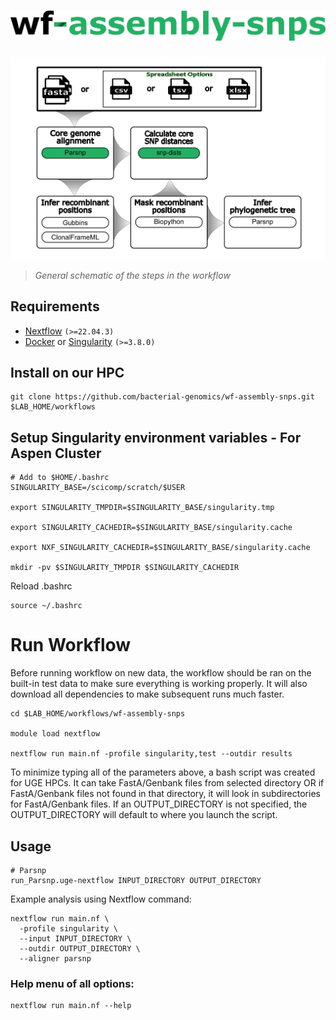 <h1>
  <picture>
    <source media="(prefers-color-scheme: dark)" srcset="docs/images/wf-assembly-snps_logo_dark.png">
    <img alt="bacterial-genomics/wf-assembly-snps" src="docs/images/wf-assembly-snps_logo_light.png">
  </picture>
</h1>

![workflow](images/wf-assembly-snps_workflow.png)

> _General schematic of the steps in the workflow_

## Requirements

- [Nextflow](https://www.nextflow.io/docs/latest/getstarted.html#installation) `(>=22.04.3)`
- [Docker](https://docs.docker.com/engine/installation/) or [Singularity](https://www.sylabs.io/guides/3.0/user-guide/) `(>=3.8.0)`

## Install on our HPC

```
git clone https://github.com/bacterial-genomics/wf-assembly-snps.git $LAB_HOME/workflows
```

## Setup Singularity environment variables - For Aspen Cluster

```
# Add to $HOME/.bashrc
SINGULARITY_BASE=/scicomp/scratch/$USER

export SINGULARITY_TMPDIR=$SINGULARITY_BASE/singularity.tmp

export SINGULARITY_CACHEDIR=$SINGULARITY_BASE/singularity.cache

export NXF_SINGULARITY_CACHEDIR=$SINGULARITY_BASE/singularity.cache

mkdir -pv $SINGULARITY_TMPDIR $SINGULARITY_CACHEDIR
```

Reload .bashrc

```
source ~/.bashrc
```

# Run Workflow

Before running workflow on new data, the workflow should be ran on the built-in test data to make sure everything is working properly. It will also download all dependencies to make subsequent runs much faster.

```
cd $LAB_HOME/workflows/wf-assembly-snps

module load nextflow

nextflow run main.nf -profile singularity,test --outdir results
```

To minimize typing all of the parameters above, a bash script was created for UGE HPCs. It can take FastA/Genbank files from selected directory OR if FastA/Genbank files not found in that directory, it will look in subdirectories for FastA/Genbank files. If an OUTPUT_DIRECTORY is not specified, the OUTPUT_DIRECTORY will default to where you launch the script.

## Usage

```
# Parsnp
run_Parsnp.uge-nextflow INPUT_DIRECTORY OUTPUT_DIRECTORY
```

Example analysis using Nextflow command:

```
nextflow run main.nf \
  -profile singularity \
  --input INPUT_DIRECTORY \
  --outdir OUTPUT_DIRECTORY \
  --aligner parsnp
```

### Help menu of all options:

```
nextflow run main.nf --help
```
